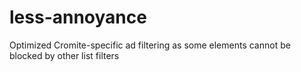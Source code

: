 # less-annoyance
Optimized Cromite-specific ad filtering as some elements cannot be blocked by other list filters
